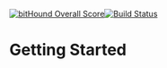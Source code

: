 [![bitHound Overall Score](https://www.bithound.io/github/Joatin/polymer-meteor/badges/score.svg)](https://www.bithound.io/github/Joatin/polymer-meteor)[![Build Status](https://travis-ci.org/Joatin/polymer-meteor.svg?branch=master)](https://travis-ci.org/Joatin/polymer-meteor)
# Getting Started #
